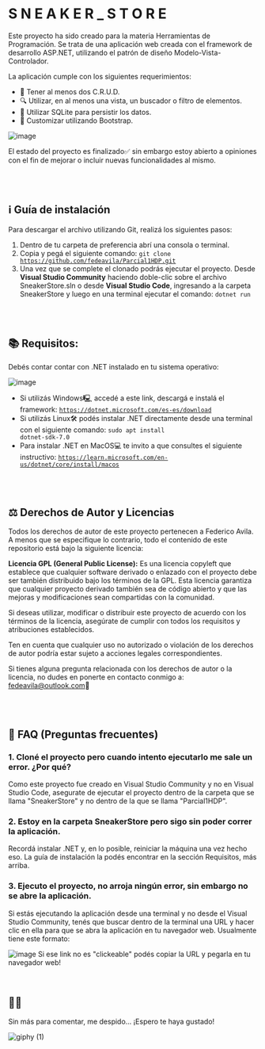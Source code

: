 <h1> S N E A K E R _ S T O R E </h1>

Este proyecto ha sido creado para la materia Herramientas de Programación.
Se trata de una aplicación web creada con el framework de desarrollo ASP.NET, utilizando el patrón de diseño Modelo-Vista-Controlador.

La aplicación cumple con los siguientes requerimientos:
- 📝 Tener al menos dos C.R.U.D.
- 🔍 Utilizar, en al menos una vista, un buscador o filtro de elementos.
- 💾 Utilizar SQLite para persistir los datos.
- 💄 Customizar utilizando Bootstrap.

![image](https://github.com/fedeavila/Parcial1HDP/assets/68792337/461fbd78-06be-41b1-a4aa-f4018538ac71)


El estado del proyecto es finalizado✅ sin embargo estoy abierto a opiniones con el fin de mejorar o incluir nuevas funcionalidades al mismo.

<br>
<br>

## ℹ️ Guía de instalación
Para descargar el archivo utilizando Git, realizá los siguientes pasos:
1) Dentro de tu carpeta de preferencia abrí una consola o terminal.
2) Copia y pegá el siguiente comando: <code>git clone https://github.com/fedeavila/Parcial1HDP.git</code>
3) Una vez que se complete el clonado podrás ejecutar el proyecto. Desde <b>Visual Studio Community</b> haciendo doble-clic sobre el archivo SneakerStore.sln o desde <b>Visual Studio Code</b>, ingresando a la carpeta SneakerStore y luego en una terminal ejecutar el comando: <code>dotnet run</code>

<br>
<br>

## 📚 Requisitos:
Debés contar contar con .NET instalado en tu sistema operativo:

![image](https://github.com/fedeavila/Parcial1HDP/assets/68792337/f0b1d333-2c36-4de9-b45d-754b8e19add9)

- Si utilizás Windows🖳 accedé a este link, descargá e instalá el framework: <code>https://dotnet.microsoft.com/es-es/download</code>
- Si utilizás Linux🛠️ podés instalar .NET directamente desde una terminal con el siguiente comando: <code>sudo apt install dotnet-sdk-7.0</code>
- Para instalar .NET en MacOS💻 te invito a que consultes el siguiente instructivo: <code>https://learn.microsoft.com/en-us/dotnet/core/install/macos</code><br>

<br>
<br>

## ⚖️ Derechos de Autor y Licencias
Todos los derechos de autor de este proyecto pertenecen a Federico Avila. A menos que se especifique lo contrario, todo el contenido de este repositorio está bajo la siguiente licencia:

<b>Licencia GPL (General Public License):</b> Es una licencia copyleft que establece que cualquier software derivado o enlazado con el proyecto debe ser también distribuido bajo los términos de la GPL. Esta licencia garantiza que cualquier proyecto derivado también sea de código abierto y que las mejoras y modificaciones sean compartidas con la comunidad.

Si deseas utilizar, modificar o distribuir este proyecto de acuerdo con los términos de la licencia, asegúrate de cumplir con todos los requisitos y atribuciones establecidos.

Ten en cuenta que cualquier uso no autorizado o violación de los derechos de autor podría estar sujeto a acciones legales correspondientes.

Si tienes alguna pregunta relacionada con los derechos de autor o la licencia, no dudes en ponerte en contacto conmigo a: <mail>fedeavila@outlook.com</mail>📧

<br>
<br>

## 🙋 FAQ (Preguntas frecuentes)
### 1. Cloné el proyecto pero cuando intento ejecutarlo me sale un error. ¿Por qué?
Como este proyecto fue creado en Visual Studio Community y no en Visual Studio Code, asegurate de ejecutar el proyecto dentro de la carpeta que se llama "SneakerStore" y no dentro de la que se llama "Parcial1HDP". 

### 2. Estoy en la carpeta SneakerStore pero sigo sin poder correr la aplicación.
Recordá instalar .NET y, en lo posible, reiniciar la máquina una vez hecho eso. La guía de instalación la podés encontrar en la sección Requisitos, más arriba. 

### 3. Ejecuto el proyecto, no arroja ningún error, sin embargo no se abre la aplicación.
Si estás ejecutando la aplicación desde una terminal y no desde el Visual Studio Community, tenés que buscar dentro de la terminal una URL y hacer clic en ella para que se abra la aplicación en tu navegador web. Usualmente tiene este formato: 

![image](https://github.com/fedeavila/Parcial1HDP/assets/68792337/0211656e-085b-4384-b855-1a6070226cfc)
Si ese link no es "clickeable" podés copiar la URL y pegarla en tu navegador web!

<br>

## 👋😺
Sin más para comentar, me despido... ¡Espero te haya gustado!  

![giphy (1)](https://github.com/fedeavila/Parcial1HDP/assets/68792337/8e6725c4-13bb-43e7-bd3d-67e3e16084fb)
